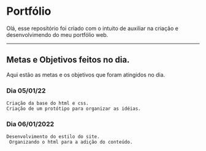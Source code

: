 # Portfólio
 Olá, esse repositório foi criado com o intuito de auxiliar na criação e desenvolvimendo do meu portfólio web.
 ***
 ## Metas e Objetivos feitos no dia.  
 Aqui estão as metas e os objetivos que foram atingidos no dia.
 ### Dia 05/01/22
    Criação da base do html e css.  
    Criação de um protótipo para organizar as idéias.   
 ### Dia 06/01/2022
    Desenvolvimento do estilo do site.
     Organizando o html para a adição do conteúdo.
 
